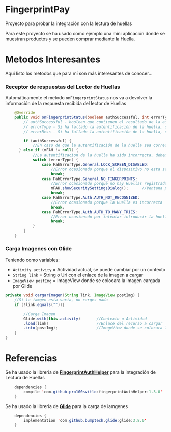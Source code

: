 # FingerprintPay
Proyecto para probar la integración con la lectura de huellas

Para este proyecto se ha usado como ejemplo una mini aplicación donde se muestran productos y se pueden comprar mediante la Huella.

# Metodos Interesantes
Aqui listo los metodos que para mí son más interesantes de conocer...

### Receptor de respuestas del Lector de Huellas
Automáticamente el metodo `onFingerprintStatus` nos va a devolver la información de la respuesta recibida del lector de Huellas
```java
    @Override
    public void onFingerprintStatus(boolean authSuccessful, int errorType, CharSequence errorMess) {
        // authSuccessful - boolean que contienen el resultado de la autentificación
        // errorType - Si ha fallado la autentificación de la huella, contiene el código de error
        // errorMess - Si ha fallado la autentificación de la huella, contiene el mensaje de error con la posible razón del error

        if (authSuccessful) {
            //En caso de que la autentificación de la huella sea correcta ejecuta el código de aqui
      } else if (mFAH != null) {
            //La autentificacion de la huella ha sido incorrecta, debemos filtrar los errores para saber porque ha fallado
            switch (errorType) {
                case FahErrorType.General.LOCK_SCREEN_DISABLED:
                    //Error ocasionado porque el dispositivo no esta seguro al no tener la pantalla de bloqueo protegida
                    break;
                case FahErrorType.General.NO_FINGERPRINTS:
                    //Error ocasionado porque no hay Huellas registradas en el dispositivo
                    mFAH.showSecuritySettingsDialog();      //Ventana predefinida avisando de esto
                    break;
                case FahErrorType.Auth.AUTH_NOT_RECOGNIZED:
                    //Error ocasionado porque la Huella es incorrecta
                    break;
                case FahErrorType.Auth.AUTH_TO_MANY_TRIES:
                    //Error ocasionado por intentar introducir la huella incorrecta demasiadas veces
                    break;
            }
        }
    }

```


### Carga Imagenes con Glide
Teniendo como variables:
- `Activity activity` = Actividad actual, se puede cambiar por un contexto
- `String link` = String o Uri con el enlace de la imagen a cargar
- `ImageView postImg` = ImageView donde se colocara la imagen cargada por Glide
```java
private void cargarImagen(String link, ImageView postImg) {
    //Si la iamgen esta vacia, no carges nada
    if (!link.equals("")){

        //Carga Imagen
        Glide.with(this.activity)       //Contexto o Actividad
        .load(link)                     //Enlace del recurso a cargar
        .into(postImg);                 //ImageView donde se colocara la imagen
    }
}
```

# Referencias
Se ha usado la libreria de <a href="https://github.com/pro100svitlo/FingerprintAuthHelper">**FingerprintAuthHelper**</a> para la integración de Lectura de Huellas 
```java
    dependencies {
        compile 'com.github.pro100svitlo:fingerprintAuthHelper:1.3.0'
    }
```

Se ha usado la libreria de <a href="https://github.com/bumptech/glide">**Glide**</a> para la carga de iamgenes
```java
    dependencies {
        implementation 'com.github.bumptech.glide:glide:3.8.0'
    }
```
